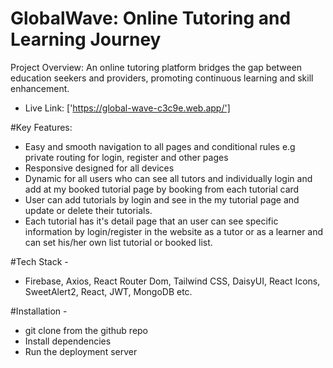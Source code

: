 # GlobalWave: Online Tutoring and Learning Journey

Project Overview: 
An online tutoring platform bridges the gap between education seekers and providers, promoting continuous learning and skill enhancement.

- Live Link: ['https://global-wave-c3c9e.web.app/']



#Key Features:

- Easy and smooth navigation to all pages and conditional rules e.g private routing for login, register and other pages
- Responsive designed for all devices
- Dynamic for all users who can see all tutors and individually login and add at my booked tutorial page by booking from each tutorial card 
- User can add tutorials by login and see in the my tutorial page and update or delete their tutorials.
- Each tutorial has it's detail page that an user can see specific information by login/register in the website as a tutor or as a learner and can set his/her own list tutorial or booked list.


#Tech Stack - 
- Firebase, Axios, React Router Dom, Tailwind CSS, DaisyUI, React Icons, SweetAlert2, React, JWT, MongoDB etc.


#Installation - 
- git clone from the github repo
- Install dependencies
- Run the deployment server


